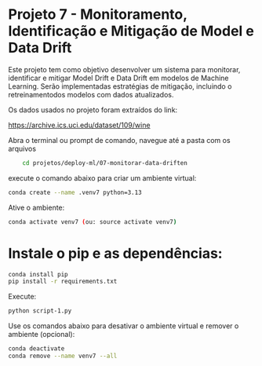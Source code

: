 # Projeto 7 - Monitoramento, Identificação e Mitigação de Model e Data Drift

Este  projeto  tem  como  objetivo  desenvolver  um  sistema  para  monitorar,  identificar  e mitigar  Model  Drift  e  Data  Drift  em  modelos  de  Machine  Learning.  Serão  implementadas estratégias de mitigação, incluindo  o retreinamentodos  modelos  com dados atualizados. 

Os dados usados no projeto foram extraídos do link:

https://archive.ics.uci.edu/dataset/109/wine


Abra o terminal ou prompt de comando, navegue até a pasta com os arquivos 

```bash
    cd projetos/deploy-ml/07-monitorar-data-driften
```

execute o comando abaixo para criar um ambiente virtual:

```bash
conda create --name .venv7 python=3.13
```

Ative o ambiente:

```bash
conda activate venv7 (ou: source activate venv7)
```

# Instale o pip e as dependências:

```bash
conda install pip
pip install -r requirements.txt 
```
Execute:

```bash
python script-1.py
```

Use os comandos abaixo para desativar o ambiente virtual e remover o ambiente (opcional):

```bash
conda deactivate
conda remove --name venv7 --all
```